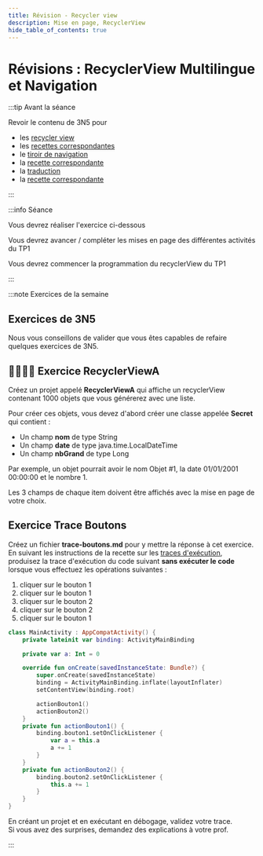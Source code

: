 ```yaml
---
title: Révision - Recycler view
description: Mise en page, RecyclerView
hide_table_of_contents: true
---
```


# Révisions : RecyclerView Multilingue et Navigation

<Row>

<Column>

:::tip Avant la séance

Revoir le contenu de 3N5 pour 
- les [recycler view](https://info.cegepmontpetit.ca/3N5-Prog3/cours/7.1-recycler) 
- les [recettes correspondantes](https://info.cegepmontpetit.ca/3N5-Prog3/recettes/recycler-view-01-string)
- le [tiroir de navigation](https://info.cegepmontpetit.ca/3N5-Prog3/cours/11.1-tiroir)
- la [recette correspondante](https://info.cegepmontpetit.ca/3N5-Prog3/recettes/tiroir)
- la [traduction](https://info.cegepmontpetit.ca/3N5-Prog3/cours/13.2-multilingue)
- la [recette correspondante](https://info.cegepmontpetit.ca/3N5-Prog3/recettes/multilingue) 

:::

</Column>

<Column>

:::info Séance

Vous devrez réaliser l'exercice ci-dessous

Vous devrez avancer / compléter les mises en page des différentes activités du TP1

Vous devrez commencer la programmation du recyclerView du TP1

:::

</Column>

</Row>

:::note Exercices de la semaine

## Exercices de 3N5

Nous vous conseillons de valider que vous êtes capables de refaire quelques exercices de 3N5.

## 👨‍🎓👨‍🎓 Exercice RecyclerViewA

Créez un projet appelé **RecyclerViewA** qui affiche un recyclerView contenant 1000 objets que vous générerez avec une liste.

Pour créer ces objets, vous devez d'abord créer une classe appelée **Secret** qui contient :

- Un champ **nom** de type String
- Un champ **date** de type java.time.LocalDateTime
- Un champ **nbGrand** de type Long

Par exemple, un objet pourrait avoir le nom Objet #1, la date 01/01/2001 00:00:00 et le nombre 1.

Les 3 champs de chaque item doivent être affichés avec la mise en page de votre choix.

## Exercice Trace Boutons
Créez un fichier **trace-boutons.md** pour y mettre la réponse à cet exercice.  
En suivant les instructions de la recette sur les [traces d'exécution](../recettes/produire-une-trace),
produisez la trace d'exécution du code suivant **sans exécuter le code** lorsque vous effectuez les opérations suivantes :
1. cliquer sur le bouton 1
2. cliquer sur le bouton 1
3. cliquer sur le bouton 2
4. cliquer sur le bouton 2
5. cliquer sur le bouton 1

```kotlin
class MainActivity : AppCompatActivity() {
    private lateinit var binding: ActivityMainBinding

    private var a: Int = 0

    override fun onCreate(savedInstanceState: Bundle?) {
        super.onCreate(savedInstanceState)
        binding = ActivityMainBinding.inflate(layoutInflater)
        setContentView(binding.root)

        actionBouton1()
        actionBouton2()
    }
    private fun actionBouton1() {
        binding.bouton1.setOnClickListener {
            var a = this.a
            a += 1
        }
    }
    private fun actionBouton2() {
        binding.bouton2.setOnClickListener {
            this.a += 1
        }
    }
}
```

En créant un projet et en exécutant en débogage, validez votre trace.  
Si vous avez des surprises, demandez des explications à votre prof.

:::
